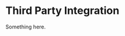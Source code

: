 [title]: # (Third Party Integration)
[tags]: # (XXX)
[priority]: # (5588)
# Third Party Integration
Something here.
